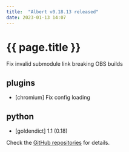 ```yaml
---
title:  "Albert v0.18.13 released"
date: 2023-01-13 14:07
---
```


# {{ page.title }}

Fix invalid submodule link breaking OBS builds

## plugins

* [chromium] Fix config loading

## python

* [goldendict] 1.1 (0.18)

Check the [GitHub repositories](https://github.com/albertlauncher/albert/commits/v0.18.13) for details.
